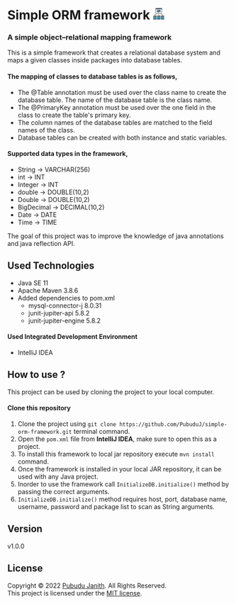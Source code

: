 # Simple ORM framework <img src="asset/framework.png" alt="drawing" width="27px"/>

### A simple object–relational mapping framework

This is a simple framework that creates a relational database system and 
maps a given classes inside packages into database tables.

#### The mapping of classes to database tables is as follows,

- The @Table annotation must be used over the class name to create the database table. The name of the database table is the class name.
- The @PrimaryKey annotation must be used over the one field in the class to create the table's primary key.
- The column names of the database tables are matched to the field names of the class.
- Database tables can be created with both instance and static variables.

#### Supported data types in the framework,
- String -> VARCHAR(256)
- int -> INT
- Integer -> INT
- double -> DOUBLE(10,2)
- Double -> DOUBLE(10,2)
- BigDecimal -> DECIMAL(10,2)
- Date -> DATE
- Time -> TIME

The goal of this project was to improve the knowledge of java annotations and java reflection API.

## Used Technologies

- Java SE 11
- Apache Maven 3.8.6
- Added dependencies to pom.xml
    - mysql-connector-j 8.0.31
    - junit-jupiter-api 5.8.2
    - junit-jupiter-engine 5.8.2

#### Used Integrated Development Environment
- IntelliJ IDEA

## How to use ?
This project can be used by cloning the
project to your local computer.

#### Clone this repository
1. Clone the project using `git clone https://github.com/PubuduJ/simple-orm-framework.git` terminal command.
2. Open the `pom.xml` file from **IntelliJ IDEA**, make sure to open this as a project.
3. To install this framework to local jar repository execute `mvn install` command.
4. Once the framework is installed in your local JAR repository, it can be used with any Java project.
5. Inorder to use the framework call `InitializeDB.initialize()` method by passing the correct arguments.
6. `InitializeDB.initialize()` method requires host, port, database name, username, password and package list to scan as String arguments.

## Version
v1.0.0

## License
Copyright &copy; 2022 [Pubudu Janith](https://www.linkedin.com/in/pubudujanith94/). All Rights Reserved.<br>
This project is licensed under the [MIT license](LICENSE.txt).